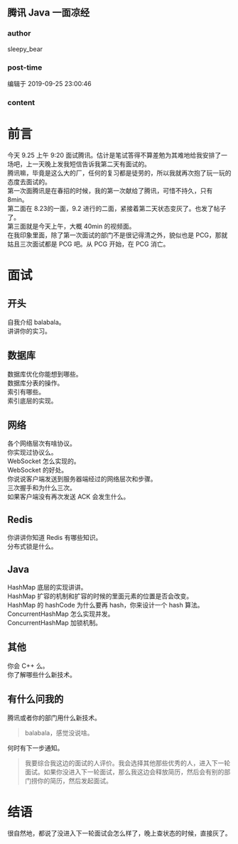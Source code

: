 ## 腾讯 Java 一面凉经
### author 
sleepy_bear
### post-time 

编辑于  2019-09-25 23:00:46
### content 
<div class="post-topic-des nc-post-content">
 <h1>
  前言
 </h1>
 <div>
  今天 9.25 上午 9:20 面试腾讯。估计是笔试答得不算差勉为其难地给我安排了一场吧，上一天晚上发我短信告诉我第二天有面试的。
 </div>
 <div>
  腾讯嘛，毕竟是这么大的厂，任何的复习都是徒劳的，所以我就再次抱了玩一玩的态度去面试的。
 </div>
 <div>
  第一次面腾讯是在春招的时候，我的第一次献给了腾讯，可惜不持久，只有 8min。
 </div>
 <div>
  第二面在 8.23的一面，9.2 进行的二面，紧接着第二天状态变灰了。也发了帖子了。
 </div>
 <div>
  第三面就是今天上午，大概 40min 的视频面。
 </div>
 <div>
  在我印象里面，除了第一次面试的部门不是很记得清之外，貌似也是 PCG，那就姑且三次面试都是 PCG 吧。从 PCG 开始，在 PCG 消亡。
 </div>
 <h1>
  面试
 </h1>
 <h2>
  开头
 </h2>
 <div>
  自我介绍 balabala。
 </div>
 <div>
  讲讲你的实习。
 </div>
 <h2>
  数据库
 </h2>
 <div>
  数据库优化你能想到哪些。
 </div>
 <div>
  数据库分表的操作。
 </div>
 <div>
  索引有哪些。
 </div>
 <div>
  索引底层的实现。
 </div>
 <h2>
  网络
 </h2>
 <div>
  各个网络层次有啥协议。
 </div>
 <div>
  你实现过协议么。
 </div>
 <div>
  WebSocket 怎么实现的。
 </div>
 <div>
  <span>
   WebSocket 的好处。
  </span>
  <br/>
 </div>
 <div>
  你说说客户端发送到服务器端经过的网络层次和步骤。
 </div>
 <div>
  三次握手和为什么三次。
 </div>
 <div>
  如果客户端没有再次发送 ACK 会发生什么。
 </div>
 <h2>
  Redis
 </h2>
 <div>
  你讲讲你知道 Redis 有哪些知识。
 </div>
 <div>
  分布式锁是什么。
 </div>
 <h2>
  Java
 </h2>
 <div>
  HashMap 底层的实现讲讲。
 </div>
 <div>
  <span>
   HashMap
  </span>
  扩容的机制和扩容的时候的里面元素的位置是否会改变。
 </div>
 <div>
  <span>
   HashMap 的 hashCode
  </span>
  为什么要再 hash，你来设计一个 hash 算法。
 </div>
 <div>
  ConcurrentHashMap 怎么实现并发。
 </div>
 <div>
  <span>
   ConcurrentHashMap 加锁机制。
  </span>
 </div>
 <h2>
  其他
 </h2>
 <div>
  你会 C++ 么。
 </div>
 <div>
  你了解哪些什么新技术。
  <br/>
 </div>
 <h2>
  有什么问我的
 </h2>
 <div>
  腾讯或者你的部门用什么新技术。
 </div>
 <blockquote>
  <div>
   balabala，感觉没说啥。
  </div>
 </blockquote>
 <div>
  何时有下一步通知。
 </div>
 <blockquote>
  <div>
   我要综合我这边的面试的人评价。我会选择其他那些优秀的人，进入下一轮面试。如果你没进入下一轮面试，那么我这边会释放简历，然后会有别的部门捞你的简历，然后发起面试。
  </div>
 </blockquote>
 <h1>
  结语
 </h1>
 <div>
  很自然地，都说了没进入下一轮面试会怎么样了，晚上查状态的时候，直接灰了。
 </div>
</div>
